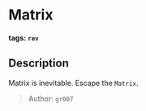 # Matrix

#### tags: `rev`

## Description

Matrix is inevitable. Escape the `Matrix`.

>Author: `gr007`
